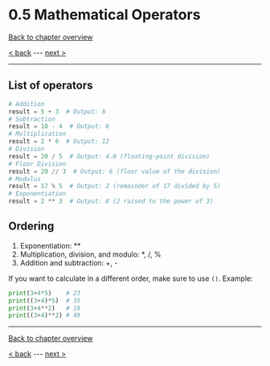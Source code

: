 # 0.5 Mathematical Operators

[Back to chapter overview](../README.md)

[< back](4-loops-and-conditions.md) ---
[next >](exercises/exercise-1.md)

---

## List of operators

```python
# Addition
result = 5 + 3  # Output: 8
# Subtraction
result = 10 - 4  # Output: 6
# Multiplication
result = 2 * 6  # Output: 12
# Division
result = 20 / 5  # Output: 4.0 (floating-point division)
# Floor Division
result = 20 // 3  # Output: 6 (floor value of the division)
# Modulus
result = 17 % 5  # Output: 2 (remainder of 17 divided by 5)
# Exponentiation
result = 2 ** 3  # Output: 8 (2 raised to the power of 3)
```

## Ordering

1. Exponentiation: \*\*
2. Multiplication, division, and modulo: \*, /, %
3. Addition and subtraction: +, -

If you want to calculate in a different order, make sure to use `()`. Example:

```python
print(3+4*5)    # 23
print((3+4)*5)  # 35
print(3+4**2)   # 19
print((3+4)**2) # 49
```

---

[Back to chapter overview](../README.md)

[< back](4-loops-and-conditions.md) ---
[next >](exercises/exercise-1.md)
